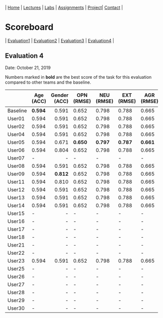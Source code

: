

| [Home](../index.md) | [Lectures](../lectures.md) | [Labs](../labs.md) | [Assignments](../assignments.md) | [Project](../project.md)| [Contact](../contact.md) |


# Scoreboard

| [Evaluation1](evaluation1.md) | [Evaluation2](evaluation2.md) | [Evaluation3](evaluation3.md) | [Evaluation4](evaluation4.md) |

## Evaluation 4

Date: October 21, 2019

Numbers marked in **bold** are the best score of the task for this evaluation compared to other teams and the baseline.



|       | Age (ACC) | Gender (ACC) | OPN (RMSE) | NEU (RMSE) | EXT (RMSE) | AGR (RMSE) | CON (RMSE) | Full Grade |  Rank 🏆|
|-------|--------------|----------:|------------|------------|------------|------------|------------|------------|-------|
| Baseline|**0.594**|0.591|0.652|0.798|0.788|0.665|0.734|-|5|
| User01 |0.594|0.591|0.652|0.798|0.788|0.665|0.734|-|5|
| User02 |0.594|0.591|0.652|0.798|0.788|0.665|0.734|-|5|
| User04 |0.594|0.591|0.652|0.798|0.788|0.665|0.734|-|5|
| User05 |0.594|0.671|**0.650**|**0.797**|**0.787**|**0.661**|**0.728**|✅|1|
| User06 |0.594|0.804|0.652|0.798|0.788|0.665|0.734|✅|4|
| User07 |-|-|-|-|-|-|-|-|
| User08 |0.594|0.591|0.652|0.798|0.788|0.665|0.734|-|5|
| User09 |0.594|**0.812**|0.652|0.798|0.788|0.665|0.734|✅|2|
| User11 |0.594|0.810|0.652|0.798|0.788|0.665|0.734|✅|3|
| User12 |0.594|0.591|0.652|0.798|0.788|0.665|0.734|-|5|
| User13 |0.594|0.591|0.652|0.798|0.788|0.665|0.734|-|5|
| User14 |0.594|0.591|0.652|0.798|0.788|0.665|0.734|-|5|
| User15 |-|-|-|-|-|-|-|-|
| User16 |-|-|-|-|-|-|-|-|
| User17 |-|-|-|-|-|-|-|-|
| User18 |-|-|-|-|-|-|-|-|
| User21 |-|-|-|-|-|-|-|-|
| User22 |-|-|-|-|-|-|-|-|
| User23 |0.594|0.591|0.652|0.798|0.788|0.665|0.734|-|5|
| User25 |-|-|-|-|-|-|-|-|
| User26 |-|-|-|-|-|-|-|-|
| User27 |-|-|-|-|-|-|-|-|
| User28 |-|-|-|-|-|-|-|-|
| User29 |-|-|-|-|-|-|-|-|
| User30 |-|-|-|-|-|-|-|-|
